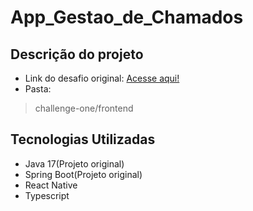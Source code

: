 # App_Gestao_de_Chamados

## Descrição do projeto

- Link do desafio original: [Acesse aqui!](https://github.com/arthurlunkes/Desafios_Alfa)
- Pasta:
> challenge-one/frontend

## Tecnologias Utilizadas

- Java 17(Projeto original)
- Spring Boot(Projeto original)
- React Native
- Typescript
